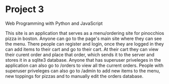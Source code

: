 # Project 3

Web Programming with Python and JavaScript

This site is an application that serves as a menu/ordering site for pinocchios pizza in boston. Anyone can go to the page's main site where they can see the menu. There people can register and login,
once they are logged in they can add items to their cart and go to their cart. At their cart they can view their curent order and place that order, which sends it to the server and stores it in a sqlite3
database. Anyone that has superuser priveleges in the application can also go to /orders to view all the current orders. People with superuser priveleges can also go to /admin to add new items to the
menu, new toppings for pizzas and to manually edit the orders database.